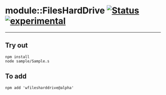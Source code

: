 
# module::FilesHardDrive  [![Status](https://github.com/Wandalen/wFilesHardDrive/workflows/Test/badge.svg)](https://github.com/Wandalen/wFilesHardDrive/actions?query=workflow%3ATest) [![experimental](https://img.shields.io/badge/stability-experimental-orange.svg)](https://github.com/emersion/stability-badges#experimental)

___

## Try out
```
npm install
node sample/Sample.s
```

## To add
```
npm add 'wfilesharddrive@alpha'
```

